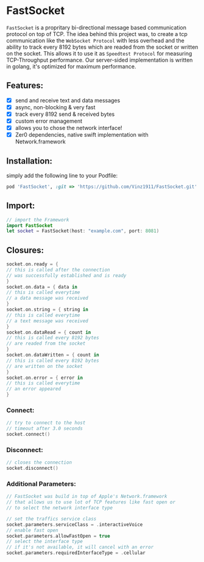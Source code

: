 # FastSocket

`FastSocket` is a propritary bi-directional message based communication protocol on top of TCP. The idea behind this project was, to create a tcp communication like the `WebSocket Protocol` with less overhead and the ability to track every 8192 bytes which are readed from the socket or written on the socket. This allows it to use it as `Speedtest Protocol` for measuring TCP-Throughput performance. Our server-sided implementation is written in golang, it's optimized for maximum performance.

## Features:
- [X] send and receive text and data messages
- [X] async, non-blocking & very fast
- [X] track every 8192 send & received bytes
- [X] custom error management
- [X] allows you to chose the network interface!
- [X] Zer0 dependencies, native swift implementation with Network.framework

## Installation:
simply add the following line to your Podfile:
```ruby
pod 'FastSocket', :git => 'https://github.com/Vinz1911/FastSocket.git'
```

## Import:
```swift
// import the Framework
import FastSocket
let socket = FastSocket(host: "example.com", port: 8081)

```

## Closures:
```swift
socket.on.ready = {
// this is called after the connection
// was successfully established and is ready
}
socket.on.data = { data in
// this is called everytime
// a data message was received
}
socket.on.string = { string in
// this is called everytime
// a text message was received
}
socket.on.dataRead = { count in
// this is called every 8192 bytes
// are readed from the socket
}
socket.on.dataWritten = { count in
// this is called every 8192 bytes
// are written on the socket
}
socket.on.error = { error in
// this is called everytime
// an error appeared
}

```

### Connect:
```swift
// try to connect to the host
// timeout after 3.0 seconds
socket.connect()
```

### Disconnect:
```swift
// closes the connection
socket.disconnect()

```

### Additional Parameters:
```swift
// FastSocket was build in top of Apple's Network.framework
// that allows us to use lot of TCP features like fast open or
// to select the network interface type

// set the traffics service class
socket.parameters.serviceClass = .interactiveVoice
// enable fast open
socket.parameters.allowFastOpen = true
// select the interface type
// if it's not available, it will cancel with an error
socket.parameters.requiredInterfaceType = .cellular
```
